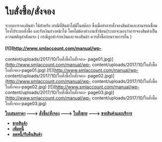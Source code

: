 # ใบสั่งซื้อ/สั่งจอง

ระบบการจองสินค้า ใช้สำหรับ กรณีที่สินค้าไม่มีในสต๊อก
ซึ่งเมื่อทำการสั่งจองสินค้าและสามารถเชื่อมโยงไประบบสั่งซื้อ
และรับเงินล่วงหน้าได้
โดยไม่ต้องทำงานซ้ำซ้อน(ระบบจะมองว่าการจองสินค้าเป็นความสคัญลำดับแรก (
กรณีลูกค้าจ่ายเงินและจองสินค้า ควรสั่งซื้อก่อนรายการอื่น )

#### [![](http://www.smlaccount.com/manual/wp-
content/uploads/2017/10/ใบสั่งซื้อใบสั่งจอง-
page01.jpg)](http://www.smlaccount.com/manual/wp-
content/uploads/2017/10/ใบสั่งซื้อใบสั่งจอง-page01.jpg)
[![](http://www.smlaccount.com/manual/wp-
content/uploads/2017/10/ใบสั่งซื้อใบสั่งจอง-
page02.jpg)](http://www.smlaccount.com/manual/wp-
content/uploads/2017/10/ใบสั่งซื้อใบสั่งจอง-page02.jpg)
[![](http://www.smlaccount.com/manual/wp-
content/uploads/2017/10/ใบสั่งซื้อใบสั่งจอง-
page03.jpg)](http://www.smlaccount.com/manual/wp-
content/uploads/2017/10/ใบสั่งซื้อใบสั่งจอง-page03.jpg)

  **[ใบเสนอราคา](http://www.smlaccount.com/manual/?page_id=573) \--->
    [สั่งซื้อ/สั่งจอง](http://www.smlaccount.com/manual/?page_id=577) \--->
    [ใบสั่งขาย](http://www.smlaccount.com/manual/?page_id=581) \--->
    [ขายสินค้าและบริการ ](http://www.smlaccount.com/manual/?page_id=593)**

  * **[ขายสินค้า](http://www.smlaccount.com/manual/?page_id=597)**
  * **[เพิ่มหนี้](http://www.smlaccount.com/manual/?page_id=601)**
  * **[ลดหนี้/รับคืนสินค้า](http://www.smlaccount.com/manual/?page_id=605)**

